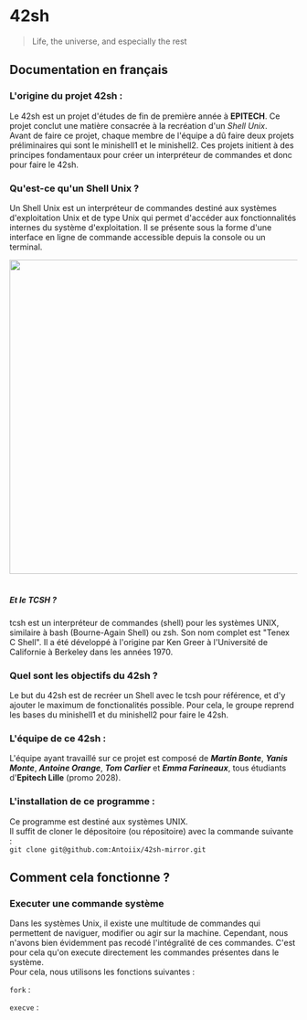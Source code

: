 # 42sh
> Life, the universe, and especially the rest
 

## Documentation en français

### L'origine du projet 42sh :
Le 42sh est un projet d'études de fin de première année à **EPITECH**. Ce projet conclut une matière consacrée à la recréation d'un *Shell Unix*. <br>
Avant de faire ce projet, chaque membre de l'équipe a dû faire deux projets préliminaires qui sont le minishell1 et le minishell2. Ces projets initient à des principes fondamentaux pour créer un interpréteur de commandes et donc pour faire le 42sh. <br>

### Qu'est-ce qu'un Shell Unix ?
Un Shell Unix est un interpréteur de commandes destiné aux systèmes d'exploitation Unix et de type Unix qui permet d'accéder aux fonctionnalités internes du système d'exploitation. Il se présente sous la forme d'une interface en ligne de commande accessible depuis la console ou un terminal.
<div align="center">

<img width="550" src="https://drive.google.com/uc?export=view&id=19UqBuRf1DsLYB_LfDLTlobtPLCw37ofo">

</div>
    <br>
<h5> Et le TCSH ?</h5>
tcsh est un interpréteur de commandes (shell) pour les systèmes UNIX, similaire à bash (Bourne-Again Shell) ou zsh. Son nom complet est "Tenex C Shell". Il a été développé à l'origine par Ken Greer à l'Université de Californie à Berkeley dans les années 1970.

### Quel sont les objectifs du 42sh ?

Le but du 42sh est de recréer un Shell avec le tcsh pour référence, et d'y ajouter le maximum de fonctionalités possible. Pour cela, le groupe reprend les bases du minishell1 et du minishell2 pour faire le 42sh.

### L'équipe de ce 42sh :
L'équipe ayant travaillé sur ce projet est composé de ***Martin Bonte***, ***Yanis Monte***, ***Antoine Orange***, ***Tom Carlier*** et ***Emma Farineaux***, tous étudiants d'**Epitech Lille** (promo 2028).


### L'installation de ce programme :
Ce programme est destiné aux systèmes UNIX. <br>
Il suffit de cloner le dépositoire (ou répositoire) avec la commande suivante : <br>
`git clone git@github.com:Antoiix/42sh-mirror.git`

## Comment cela fonctionne ?

### Executer une commande système

Dans les systèmes Unix, il existe une multitude de commandes qui permettent de naviguer, modifier ou agir sur la machine. Cependant, nous n'avons bien évidemment pas recodé l'intégralité de ces commandes. C'est pour cela qu'on execute directement les commandes présentes dans le système. <br>
Pour cela, nous utilisons les fonctions suivantes : 

`fork` : 

`execve` : 